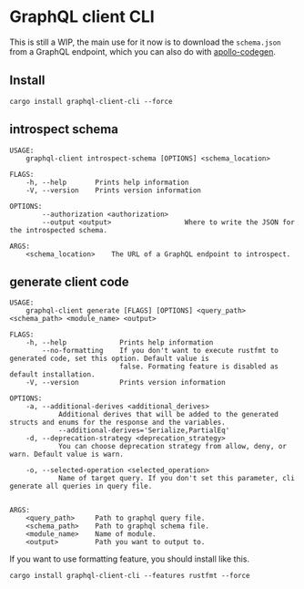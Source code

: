 # GraphQL client CLI

This is still a WIP, the main use for it now is to download the `schema.json` from a GraphQL endpoint, which you can also do with [apollo-codegen](https://github.com/apollographql/apollo-cli).

## Install

```
cargo install graphql-client-cli --force
```

## introspect schema

```
USAGE:
    graphql-client introspect-schema [OPTIONS] <schema_location>

FLAGS:
    -h, --help       Prints help information
    -V, --version    Prints version information

OPTIONS:
        --authorization <authorization>
        --output <output>                  Where to write the JSON for the introspected schema.

ARGS:
    <schema_location>    The URL of a GraphQL endpoint to introspect.
```

## generate client code

```
USAGE:
    graphql-client generate [FLAGS] [OPTIONS] <query_path> <schema_path> <module_name> <output>

FLAGS:
    -h, --help             Prints help information
        --no-formatting    If you don't want to execute rustfmt to generated code, set this option. Default value is
                           false. Formating feature is disabled as default installation.
    -V, --version          Prints version information

OPTIONS:
    -a, --additional-derives <additional_derives>
            Additional derives that will be added to the generated structs and enums for the response and the variables.
            --additional-derives='Serialize,PartialEq'
    -d, --deprecation-strategy <deprecation_strategy>
            You can choose deprecation strategy from allow, deny, or warn. Default value is warn.

    -o, --selected-operation <selected_operation>
            Name of target query. If you don't set this parameter, cli generate all queries in query file.


ARGS:
    <query_path>     Path to graphql query file.
    <schema_path>    Path to graphql schema file.
    <module_name>    Name of module.
    <output>         Path you want to output to.
```

If you want to use formatting feature, you should install like this.

`cargo install graphql-client-cli --features rustfmt --force`
